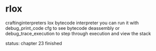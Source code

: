 # rlox
craftinginterpreters lox bytecode interpreter
you can run it with debug_print_code cfg to see bytecode deassembly
or debug_trace_execution to step through execution and view the stack

status: chapter 23 finished

